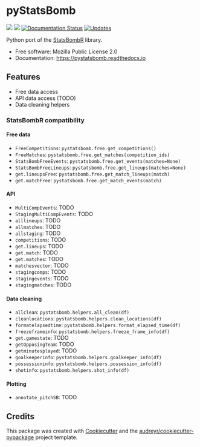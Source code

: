 pyStatsBomb
===========


[![](https://img.shields.io/pypi/v/pystatsbomb.svg)](https://pypi.python.org/pypi/pystatsbomb)
[![](https://img.shields.io/travis/ElSaico/pyStatsBomb.svg)](https://travis-ci.org/ElSaico/pyStatsBomb)
[![Documentation Status](https://readthedocs.org/projects/pystatsbomb/badge/?version=latest)](https://pystatsbomb.readthedocs.io/en/latest/?badge=latest)
[![Updates](https://pyup.io/repos/github/ElSaico/pyStatsBomb/shield.svg)](https://pyup.io/repos/github/ElSaico/pyStatsBomb/)


Python port of the [StatsBombR](https://github.com/StatsBomb/StatsBombR) library.


* Free software: Mozilla Public License 2.0
* Documentation: https://pystatsbomb.readthedocs.io


Features
--------

* Free data access
* API data access (TODO)
* Data cleaning helpers

### StatsBombR compatibility

#### Free data

* `FreeCompetitions`: `pystatsbomb.free.get_competitions()`
* `FreeMatches`: `pystatsbomb.free.get_matches(competition_ids)`
* `StatsBombFreeEvents`: `pystatsbomb.free.get_events(matches=None)`
* `StatsBombFreeLineups`: `pystatsbomb.free.get_lineups(matches=None)`
* `get.lineupsFree`: `pystatsbomb.free.get_match_lineups(match)`
* `get.matchFree`: `pystatsbomb.free.get_match_events(match)`

#### API

* `MultiCompEvents`: TODO
* `StagingMultiCompEvents`: TODO
* `alllineups`: TODO
* `allmatches`: TODO
* `allstaging`: TODO
* `competitions`: TODO
* `get.lineups`: TODO
* `get.match`: TODO
* `get.matches`: TODO
* `matchesvector`: TODO
* `stagingcomps`: TODO
* `stagingevents`: TODO
* `stagingmatches`: TODO

#### Data cleaning

* `allclean`: `pystatsbomb.helpers.all_clean(df)`
* `cleanlocations`: `pystatsbomb.helpers.clean_locations(df)`
* `formatelapsedtime`: `pystatsbomb.helpers.format_elapsed_time(df)`
* `freezeframeinfo`: `pystatsbomb.helpers.freeze_frame_info(df)`
* `get.gamestate`: TODO
* `getOpposingTeam`: TODO
* `getminutesplayed`: TODO
* `goalkeeperinfo`: `pystatsbomb.helpers.goalkeeper_info(df)`
* `possessioninfo`: `pystatsbomb.helpers.possession_info(df)`
* `shotinfo`: `pystatsbomb.helpers.shot_info(df)`

#### Plotting

* `annotate_pitchSB`: TODO

Credits
-------

This package was created with [Cookiecutter](https://github.com/audreyr/cookiecutter) and the [audreyr/cookiecutter-pypackage](https://github.com/audreyr/cookiecutter-pypackage) project template.
